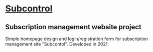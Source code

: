  # [Subcontrol](https://agnieszkaem.github.io/)
 
 
 ## Subscription management website project 
 
 Simple homepage design and login/registration form for subscription management site "Subcontol". Developed in 2021.
